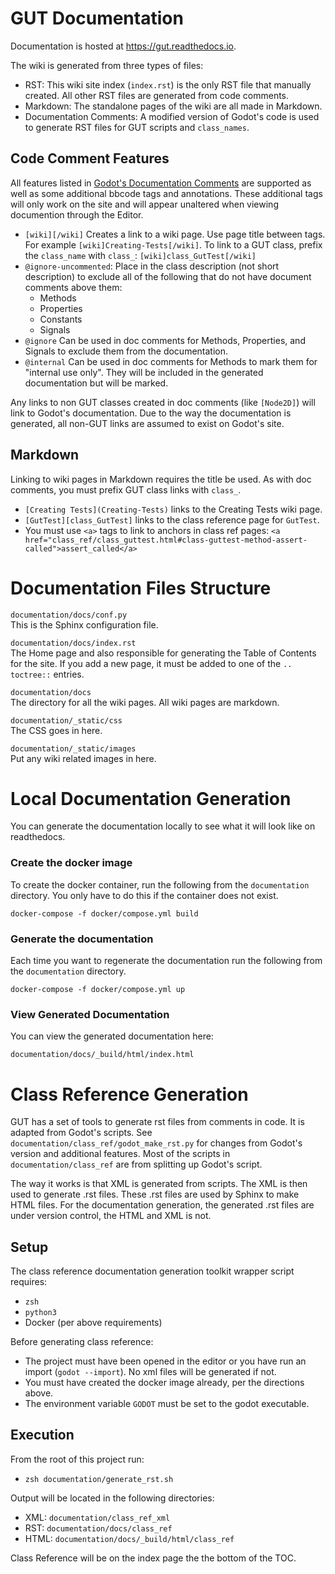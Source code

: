 # GUT Documentation
Documentation is hosted at https://gut.readthedocs.io.

The wiki is generated from three types of files:
* RST:  This wiki site index (`index.rst`) is the only RST file that manually created.  All other RST files are generated from code comments.
* Markdown:  The standalone pages of the wiki are all made in Markdown.
* Documentation Comments:  A modified version of Godot's code is used to generate RST files for GUT scripts and `class_names`.


## Code Comment Features
All features listed in [Godot's Documentation Comments](https://docs.godotengine.org/en/stable/tutorials/scripting/gdscript/gdscript_documentation_comments.html) are supported as well as some additional bbcode tags and annotations.  These additional tags will only work on the site and will appear unaltered when viewing documention through the Editor.

* `[wiki][/wiki]` Creates a link to a wiki page.  Use page title between tags.  For example `[wiki]Creating-Tests[/wiki]`.  To link to a GUT class, prefix the `class_name` with `class_`:  `[wiki]class_GutTest[/wiki]`
* `@ignore-uncommented`:  Place in the class description (not short description) to exclude all of the following that do not have document comments above them:
    * Methods
    * Properties
    * Constants
    * Signals
* `@ignore` Can be used in doc comments for Methods, Properties, and Signals to exclude them from the documentation.
* `@internal` Can be used in doc comments for Methods to mark them for "internal use only".  They will be included in the generated documentation but will be marked.

Any links to non GUT classes created in doc comments (like `[Node2D]`) will link to Godot's documentation.  Due to the way the documentation is generated, all non-GUT links are assumed to exist on Godot's site.


## Markdown
Linking to wiki pages in Markdown requires the title be used.  As with doc comments, you must prefix GUT class links with `class_`.
* `[Creating Tests](Creating-Tests)` links to the Creating Tests wiki page.
* `[GutTest][class_GutTest]` links to the class reference page for `GutTest`.
* You must use `<a>` tags to link to anchors in class ref pages:  `<a href="class_ref/class_guttest.html#class-guttest-method-assert-called">assert_called</a>`




# Documentation Files Structure
`documentation/docs/conf.py`<br>
This is the Sphinx configuration file.

`documentation/docs/index.rst`<br>
The Home page and also responsible for generating the Table of Contents for the site.  If you add a new page, it must be added to one of the `.. toctree::` entries.

`documentation/docs`  <br>
The directory for all the wiki pages.  All wiki pages are markdown.

`documentation/_static/css`<br>
The CSS goes in here.

`documentation/_static/images` <br>
Put any wiki related images in here.




# Local Documentation Generation
You can generate the documentation locally to see what it will look like on readthedocs.

### Create the docker image
To create the docker container, run the following from the `documentation` directory.  You only have to do this if the container does not exist.
```
docker-compose -f docker/compose.yml build
```

### Generate the documentation
Each time you want to regenerate the documentation run the following from the `documentation` directory.
```
docker-compose -f docker/compose.yml up
```

### View Generated Documentation
You can view the generated documentation here:
```
documentation/docs/_build/html/index.html
```




# Class Reference Generation
GUT has a set of tools to generate rst files from comments in code.  It is adapted from Godot's scripts.  See `documentation/class_ref/godot_make_rst.py` for changes from Godot's version and additional features.  Most of the scripts in `documentation/class_ref` are from splitting up Godot's script.

The way it works is that XML is generated from scripts.  The XML is then used to generate .rst files.  These .rst files are used by Sphinx to make HTML files.  For the documentation generation, the generated .rst files are under version control, the HTML and XML is not.


## Setup
The class reference documentation generation toolkit wrapper script requires:
* `zsh`
* `python3`
* Docker (per above requirements)

Before generating class reference:
* The project must have been opened in the editor or you have run an import (`godot --import`).  No xml files will be generated if not.
* You must have created the docker image already, per the directions above.
* The environment variable `GODOT` must be set to the godot executable.


## Execution
From the root of this project run:
* `zsh documentation/generate_rst.sh`

Output will be located in the following directories:
* XML:  `documentation/class_ref_xml`
* RST:  `documentation/docs/class_ref`
* HTML:  `documentation/docs/_build/html/class_ref`

Class Reference will be on the index page the the bottom of the TOC.
